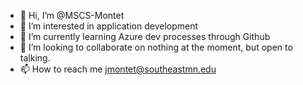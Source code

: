 - 👋 Hi, I’m @MSCS-Montet
- 👀 I’m interested in application development
- 🌱 I’m currently learning Azure dev processes through Github
- 💞️ I’m looking to collaborate on nothing at the moment, but open to talking.
- 📫 How to reach me jmontet@southeastmn.edu

<!---
MSCS-Montet/MSCS-Montet is a ✨ special ✨ repository because its `README.md` (this file) appears on your GitHub profile.
You can click the Preview link to take a look at your changes.
--->

